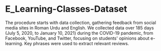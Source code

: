 # E_Learning-Classes-Dataset
The procedure starts with data collection, gathering feedback from social media sites in Roman Urdu and English. We collected data over 185 days (July 5, 2020, to January 10, 2021) during the COVID-19 pandemic, from Facebook, YouTube, and Twitter, focusing on students' opinions about e-learning. Key phrases were used to extract relevant reviews. 
